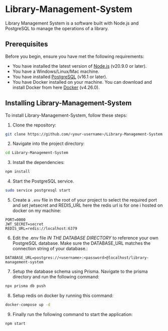 # Library-Management-System

Library Management System is a software built with Node.js and PostgreSQL to manage the operations of a library.

## Prerequisites

Before you begin, ensure you have met the following requirements:

* You have installed the latest version of [Node.js](https://nodejs.org/en/download/) (v20.9.0 or later).
* You have a Windows/Linux/Mac machine.
* You have installed [PostgreSQL](https://www.postgresql.org/download/) (v16.1 or later).
*  You have Docker installed on your machine. You can download and install Docker from here [Docker](https://www.docker.com/products/docker-desktop/) (v4.26.0).

## Installing Library-Management-System

To install Library-Management-System, follow these steps:

1. Clone the repository:
```bash
git clone https://github.com/<your-username>/Library-Management-System.git
```

2. Navigate into the project directory:
```bash
cd Library-Management-System
```

3. Install the dependencies:
```bash
npm install
```

4. Start the PostgreSQL service.
```bash
sudo service postgresql start
```

5. Create a `.env` file in the root of your project to select the required port and set jwtsecret and REDIS_URL here the redis url is for one i hosted on docker on my machine:

```env
PORT=0000
JWT_SECRET=secret
REDIS_URL=redis://localhost:6379
```

6. Edit the .env file *IN THE DATABASE DIRECTORY* to reference your own PostgreSQL database. Make sure the DATABASE_URL matches the connection string of your database.:

```env
DATABASE_URL=postgres://<username>:<password>@localhost/library-management-system
```

7. Setup the database schema using Prisma. Navigate to the prisma directory and run the following command:

```bash
npx prisma db push
```

8. Setup redis on docker by running this command:

```bash
docker-compose up -d
```

9. Finally run the following command to start the application:
```bash
npm start
```







